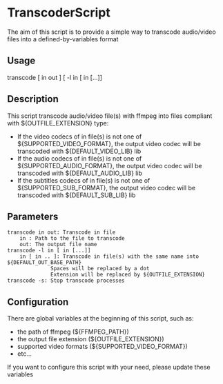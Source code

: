 # TranscoderScript

The aim of this script is to provide a simple way to transcode audio/video files into a defined-by-variables format

## Usage
transcode [ in out ] [ -l in [ in [...]]
## Description
This script transcode audio/video file(s) with ffmpeg into files compliant with ${OUTFILE_EXTENSION} type:
- If the video codecs of in file(s) is not one of ${SUPPORTED_VIDEO_FORMAT}, the output video codec will be transcoded with ${DEFAULT_VIDEO_LIB} lib
- If the audio codecs of in file(s) is not one of ${SUPPORTED_AUDIO_FORMAT}, the output video codec will be transcoded with ${DEFAULT_AUDIO_LIB} lib
- If the subtitles codecs of in file(s) is not one of ${SUPPORTED_SUB_FORMAT}, the output video codec will be transcoded with ${DEFAULT_SUB_LIB} lib
## Parameters
	transcode in out: Transcode in file
		in : Path to the file to transcode
		out: The output file name
	transcode -l in [ in [...]]
		in [ in .. ]: Transcode in file(s) with the same name into ${DEFAULT_OUT_BASE_PATH}
				  Spaces will be replaced by a dot
				  Extension will be replaced by ${OUTFILE_EXTENSION}
	transcode -s: Stop transcode processes
## Configuration
There are global variables at the beginning of this script, such as:
- the path of ffmpeg (${FFMPEG_PATH})
- the output file extension (${OUTFILE_EXTENSION})
- supported video formats (${SUPPORTED_VIDEO_FORMAT})
- etc...

If you want to configure this script with your need, please update these variables
